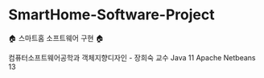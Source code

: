 # SmartHome-Software-Project

🏠 스마트홈 소프트웨어 구현 🏠

  컴퓨터소프트웨어공학과 객체지향디자인 - 장희숙 교수
  Java 11
  Apache Netbeans 13
